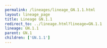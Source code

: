 ```yaml
---
permalink: /lineages/lineage_GN.1.1.html
layout: lineage_page
title: Lineage GN.1.1
redirect_to: ../lineage.html?lineage=GN.1.1
lineage: GN.1.1
parent: GN.1
children: ['GN.1.1']
---
```

